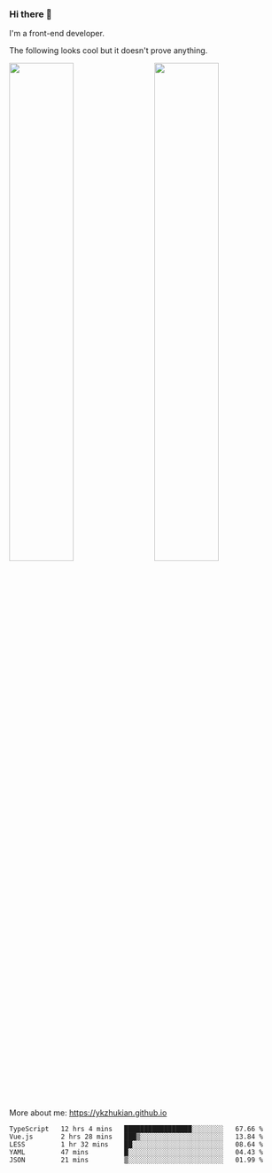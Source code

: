 ### Hi there 👋

I'm a front-end developer.

The following looks cool but it doesn't prove anything.

[<img align="right" width="48%" src="https://github-readme-stats.vercel.app/api?username=ykzhukian&show_icons=true&theme=dracula">](https://github.com/anuraghazra/github-readme-stats)

[<img width="48%" src="https://github-readme-stats.vercel.app/api/top-langs/?username=ykzhukian&layout=compact&theme=dracula">](https://github.com/anuraghazra/github-readme-stats)

More about me: 
https://ykzhukian.github.io

<!--START_SECTION:waka-->
```text
TypeScript   12 hrs 4 mins   █████████████████░░░░░░░░   67.66 % 
Vue.js       2 hrs 28 mins   ███▒░░░░░░░░░░░░░░░░░░░░░   13.84 % 
LESS         1 hr 32 mins    ██░░░░░░░░░░░░░░░░░░░░░░░   08.64 % 
YAML         47 mins         █░░░░░░░░░░░░░░░░░░░░░░░░   04.43 % 
JSON         21 mins         ▒░░░░░░░░░░░░░░░░░░░░░░░░   01.99 % 
```
<!--END_SECTION:waka-->
